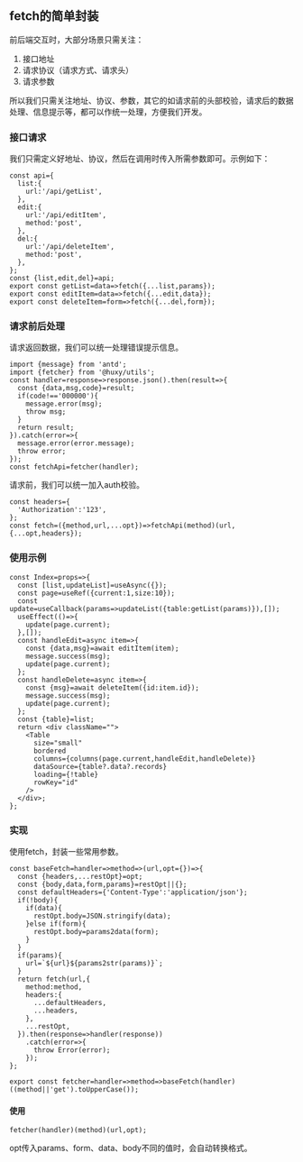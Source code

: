 ## fetch的简单封装

前后端交互时，大部分场景只需关注：

1. 接口地址
2. 请求协议（请求方式、请求头）
3. 请求参数

所以我们只需关注地址、协议、参数，其它的如请求前的头部校验，请求后的数据处理、信息提示等，都可以作统一处理，方便我们开发。

### 接口请求

我们只需定义好地址、协议，然后在调用时传入所需参数即可。示例如下：

	const api={
	  list:{
	    url:'/api/getList',
	  },
	  edit:{
	    url:'/api/editItem',
	    method:'post',
	  },
	  del:{
	    url:'/api/deleteItem',
	    method:'post',
	  },
	};
	const {list,edit,del}=api;
	export const getList=data=>fetch({...list,params});
	export const editItem=data=>fetch({...edit,data});
	export const deleteItem=form=>fetch({...del,form});

### 请求前后处理

请求返回数据，我们可以统一处理错误提示信息。

	import {message} from 'antd';
	import {fetcher} from '@huxy/utils';
	const handler=response=>response.json().then(result=>{
	  const {data,msg,code}=result;
	  if(code!=='000000'){
	    message.error(msg);
	    throw msg;
	  }
	  return result;
	}).catch(error=>{
	  message.error(error.message);
	  throw error;
	});
	const fetchApi=fetcher(handler);

请求前，我们可以统一加入auth校验。
	
	const headers={
	  'Authorization':'123',
	};
	const fetch=({method,url,...opt})=>fetchApi(method)(url,{...opt,headers});

### 使用示例

	const Index=props=>{
	  const [list,updateList]=useAsync({});
	  const page=useRef({current:1,size:10});
	  const update=useCallback(params=>updateList({table:getList(params)}),[]);
	  useEffect(()=>{
	    update(page.current);
	  },[]);
	  const handleEdit=async item=>{
	    const {data,msg}=await editItem(item);
	    message.success(msg);
	    update(page.current);
	  };
	  const handleDelete=async item=>{
	    const {msg}=await deleteItem({id:item.id});
	    message.success(msg);
	    update(page.current);
	  };
	  const {table}=list;
	  return <div className="">
	    <Table
	      size="small"
	      bordered
	      columns={columns(page.current,handleEdit,handleDelete)}
	      dataSource={table?.data?.records}
	      loading={!table}
	      rowKey="id"
	    />
	  </div>;
	};

### 实现

使用fetch，封装一些常用参数。

	const baseFetch=handler=>method=>(url,opt={})=>{
	  const {headers,...restOpt}=opt;
	  const {body,data,form,params}=restOpt||{};
	  const defaultHeaders={'Content-Type':'application/json'};
	  if(!body){
	    if(data){
	      restOpt.body=JSON.stringify(data);
	    }else if(form){
	      restOpt.body=params2data(form);
	    }
	  }
	  if(params){
	    url=`${url}${params2str(params)}`;
	  }
	  return fetch(url,{
	    method:method,
	    headers:{
	      ...defaultHeaders,
	      ...headers,
	    },
	    ...restOpt,
	  }).then(response=>handler(response))
	    .catch(error=>{
	      throw Error(error);
	    });
	};
	
	export const fetcher=handler=>method=>baseFetch(handler)((method||'get').toUpperCase());

#### 使用

	fetcher(handler)(method)(url,opt);

opt传入params、form、data、body不同的值时，会自动转换格式。















